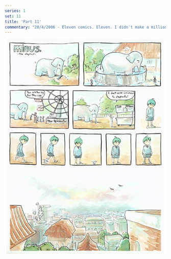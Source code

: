 ```yaml
---
series: 1
set: 11
title: 'Part 11'
commentary: "20/4/2006 - Eleven comics. Eleven. I didn't make a million over the week, but I did make 4, which is like a million in that it is also a number. I also touched up last weeks comic. I also decided that the comic I originally planned for next week was pretty crap after I finished inking it.If...if like, I had waited until next week to draw it, I probably would have thought \"heythisisprettygood!\" or something. But it's inked and everything. If there are more cases like that maybe I'll have a \"win the comics I started drawing but didn't like!\" contest."
---
```


![](../../../../assets/minus/part-11/minus11.jpg)